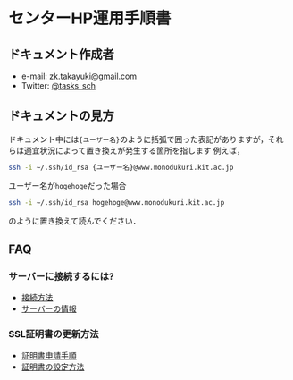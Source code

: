 <!-- omit in toc -->
# センターHP運用手順書

## ドキュメント作成者 <!-- {docsify-ignore} -->

- e-mail: zk.takayuki@gmail.com
- Twitter: [@tasks_sch](https://twitter.com/tasks_sch)

## ドキュメントの見方

ドキュメント中には`{ユーザー名}`のように括弧で囲った表記がありますが，それらは適宜状況によって置き換えが発生する箇所を指します
例えば，

```sh
ssh -i ~/.ssh/id_rsa {ユーザー名}@www.monodukuri.kit.ac.jp
```

ユーザー名が`hogehoge`だった場合

```sh
ssh -i ~/.ssh/id_rsa hogehoge@www.monodukuri.kit.ac.jp
```

のように置き換えて読んでください．

## FAQ
### サーバーに接続するには?

- [接続方法](ssh.md)
- [サーバーの情報](info.md)

### SSL証明書の更新方法

- [証明書申請手順](certificate.md)
- [証明書の設定方法](cert_update.md)
